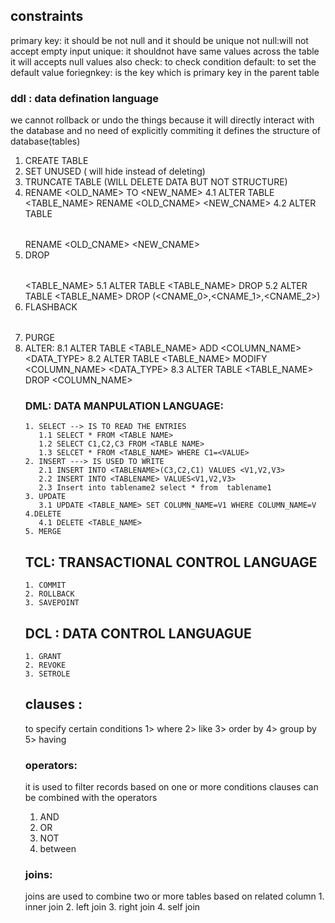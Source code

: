 ## constraints
  primary key: it should be not null and it should be unique
  not null:will not accept empty input
  unique: it shouldnot have same values across the table it will accepts null values also
  check: to check condition
  default: to set the default value
  foriegnkey: is the key which is primary key in the parent table 

### ddl : data defination language
we cannot rollback or undo the things because it will directly interact with the database and no need of explicitly commiting 
it defines the structure of database(tables)
  1. CREATE TABLE <tablename>
  2. SET UNUSED  <coloumn name> ( will hide instead of deleting)
  3. TRUNCATE TABLE <TABLE NAME> (WILL DELETE DATA BUT NOT STRUCTURE)
  4. RENAME <OLD_NAME> TO <NEW_NAME>
     4.1 ALTER TABLE <TABLE_NAME> RENAME <COLUMN> <OLD_CNAME> <NEW_CNAME>
     4.2 ALTER TABLE <TABLE NAME> RENAME <CONSTRAIN> <OLD_CNAME> <NEW_CNAME>
  5. DROP <TABLE> <TABLE_NAME>
     5.1 ALTER TABLE <TABLE_NAME> DROP <COLUMN>  <CNAME>
     5.2 ALTER TABLE <TABLE_NAME> DROP (<CNAME_0>,<CNAME_1>,<CNAME_2>)
  6. FLASHBACK <TABLE> <TABLENAME>
  7. PURGE
  8. ALTER: 
      8.1 ALTER TABLE <TABLE_NAME> ADD <COLUMN_NAME> <DATA_TYPE><SIZE>
      8.2 ALTER TABLE <TABLE_NAME> MODIFY <COLUMN_NAME> <DATA_TYPE><SIZE>
      8.3 ALTER TABLE <TABLE_NAME> DROP <COLUMN_NAME> 

### DML: DATA MANPULATION LANGUAGE:
    1. SELECT --> IS TO READ THE ENTRIES
       1.1 SELECT * FROM <TABLE NAME>
       1.2 SELECT C1,C2,C3 FROM <TABLE NAME>
       1.3 SELCET * FROM <TABLE_NAME> WHERE C1=<VALUE>
    2. INSERT ---> IS USED TO WRITE
       2.1 INSERT INTO <TABLENAME>(C3,C2,C1) VALUES <V1,V2,V3> 
       2.2 INSERT INTO <TABLENAME> VALUES<V1,V2,V3> 
       2.3 Insert into tablename2 select * from  tablename1   
    3. UPDATE 
       3.1 UPDATE <TABLE_NAME> SET COLUMN_NAME=V1 WHERE COLUMN_NAME=V 
    4.DELETE
       4.1 DELETE <TABLE_NAME>
    5. MERGE 
## TCL: TRANSACTIONAL CONTROL LANGUAGE
    1. COMMIT
    2. ROLLBACK
    3. SAVEPOINT

## DCL : DATA CONTROL LANGUAGUE
    1. GRANT
    2. REVOKE
    3. SETROLE

## clauses :
   to specify certain conditions 
    1> where
    2> like
    3> order by
    4> group by
    5> having
### operators:
  it is used to filter records based on one or more conditions 
  clauses can be combined with the operators 
  1. AND
  2. OR
  3. NOT
  4. between

### joins:
  joins are used to combine two or more tables based on related column
    1. inner join
    2. left join
    3. right join
    4. self join


   
